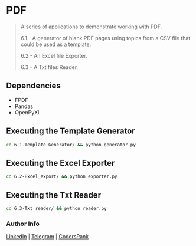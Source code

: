 # PDF

> A series of applications to demonstrate working with PDF.
>
> 6.1 - A generator of blank PDF pages using topics from a CSV file that could be used as a template.
>
> 6.2 - An Excel file Exporter.
>
> 6.3 - A Txt files Reader.

## Dependencies

- FPDF
- Pandas
- OpenPyXl

## Executing the Template Generator

```sh
cd 6.1-Template_Generator/ && python generator.py
```

## Executing the Excel Exporter

```sh
cd 6.2-Excel_export/ && python exporter.py
```

## Executing the Txt Reader

```sh
cd 6.3-Txt_reader/ && python reader.py
```

### Author Info

[LinkedIn](https://www.linkedin.com/in/adejonghm/) | [Telegram](https://t.me/adejonghm) | [CodersRank](https://profile.codersrank.io/user/adejonghm/)
